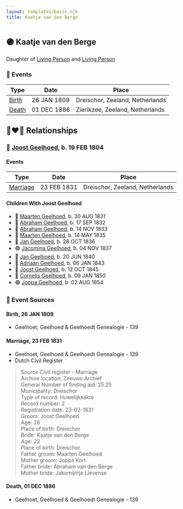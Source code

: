 ```yaml
---
layout: templates/basic.njk
title: Kaatje van den Berge
---
```

## 🟣 Kaatje van den Berge

Daughter of [Living Person](/people/7/78829556) and [Living Person](/people/7/7376448)

### 📆 Events

Type | Date | Place
------ | ------ | ------
[Birth](#event-45d68218-d4a1-4235-a70a-86a3dddbe51f) | 26 JAN 1809 | Dreischor, Zeeland, Netherlands
[Death](#event-c714f8ff-6bdd-45dd-8ab5-9382de6e8297) | 01 DEC 1886 | Zierikzee, Zeeland, Netherlands

## 👩‍❤️‍👨 Relationships

### 🔵 [Joost Geelhoed](/people/7/72031888), b. 19 FEB 1804

#### Events

Type | Date | Place
------ | ------ | ------
[Marriage](#event-83dfe0e5-42fe-4588-ab6e-7c19f7f894fe) | 23 FEB 1831 | Dreischor, Zeeland, Netherlands
#### Children With Joost Geelhoed
* 🔵 [Maarten Geelhoed](/people/5/57272382), b. 30 AUG 1831
* 🔵 [Abraham Geelhoed](/people/1/12826628), b. 17 SEP 1832
* 🔵 [Abraham Geelhoed](/people/9/990506), b. 14 NOV 1833
* 🔵 [Maarten Geelhoed](/people/2/23159760), b. 14 MAY 1835
* 🔵 [Jan Geelhoed](/people/2/29775472), b. 28 OCT 1836
* 🟣 [Jacomina Geelhoed](/people/3/37405220), b. 04 NOV 1837
* 🔵 [Jan Geelhoed](/people/6/66365467), b. 20 JUN 1840
* 🔵 [Adriaan Geelhoed](/people/8/86821084), b. 06 JAN 1843
* 🔵 [Joost Geelhoed](/people/7/73673934), b. 12 OCT 1845
* 🔵 [Cornelis Geelhoed](/people/1/16991740), b. 09 JAN 1850
* 🟣 [Joppa Geelhoed](/people/6/60925262), b. 02 AUG 1854
### 📰 Event Sources

#### <a id="event-45d68218-d4a1-4235-a70a-86a3dddbe51f"></a> Birth, 26 JAN 1809
* Geelhoet, Geelhoed & Geelhoedt Genealogie  - 139

#### <a id="event-83dfe0e5-42fe-4588-ab6e-7c19f7f894fe"></a> Marriage, 23 FEB 1831
* Geelhoet, Geelhoed & Geelhoedt Genealogie  - 139
* Dutch Civil Register
>   
  > Source Civil register - Marriage  
  > Archive location: Zeeuws Archief  
  > General Number of finding aid: 25.25  
  > Municipality: Dreischor  
  > Type of record: Huwelijksakte  
  > Record number: 2  
  > Registration date: 23-02-1831  
  > Groom: Joost Geelhoed  
  > Age: 26  
  > Place of birth: Dreischor  
  > Bride: Kaatje van den Berge  
  > Age: 22  
  > Place of birth: Dreischor  
  > Father groom: Maarten Geelhoed  
  > Mother groom: Joppa Kort  
  > Father bride: Abraham van den Berge  
  > Mother bride: Jakomijntje Lievense
#### <a id="event-c714f8ff-6bdd-45dd-8ab5-9382de6e8297"></a> Death, 01 DEC 1886
* Geelhoet, Geelhoed & Geelhoedt Genealogie  - 139
